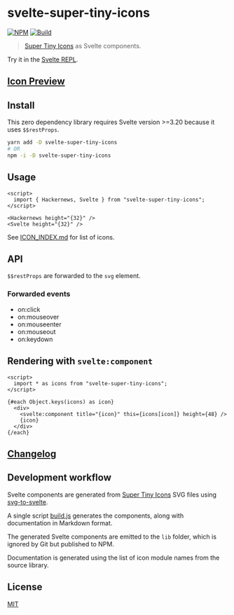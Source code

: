 # svelte-super-tiny-icons

[![NPM][npm]][npm-url]
[![Build][build]][build-badge]

> [Super Tiny Icons](https://github.com/edent/SuperTinyIcons) as Svelte components.

Try it in the [Svelte REPL](https://svelte.dev/repl/8562c4d563724c85a7940a57499c5140?version=3.24.1).

## [Icon Preview](https://metonym.github.io/svelte-super-tiny-icons/)

## Install

This zero dependency library requires Svelte version >=3.20 because it uses `$$restProps`.

```sh
yarn add -D svelte-super-tiny-icons
# OR
npm -i -D svelte-super-tiny-icons
```

## Usage

```svelte
<script>
  import { Hackernews, Svelte } from "svelte-super-tiny-icons";
</script>

<Hackernews height="{32}" />
<Svelte height="{32}" />
```

See [ICON_INDEX.md](ICON_INDEX.md) for list of icons.

## API

`$$restProps` are forwarded to the `svg` element.

### Forwarded events

- on:click
- on:mouseover
- on:mouseenter
- on:mouseout
- on:keydown

## Rendering with `svelte:component`

```svelte
<script>
  import * as icons from "svelte-super-tiny-icons";
</script>

{#each Object.keys(icons) as icon}
  <div>
    <svelte:component title="{icon}" this={icons[icon]} height={48} />
    {icon}
  </div>
{/each}
```

## [Changelog](CHANGELOG.md)

## Development workflow

Svelte components are generated from [Super Tiny Icons](https://github.com/edent/SuperTinyIcons) SVG files using [svg-to-svelte](https://github.com/metonym/svg-to-svelte).

A single script [build.js](build.js) generates the components, along with documentation in Markdown format.

The generated Svelte components are emitted to the `lib` folder, which is ignored by Git but published to NPM.

Documentation is generated using the list of icon module names from the source library.

## License

[MIT](LICENSE)

[npm]: https://img.shields.io/npm/v/svelte-super-tiny-icons.svg?color=blue
[npm-url]: https://npmjs.com/package/svelte-super-tiny-icons
[build]: https://travis-ci.com/metonym/svelte-super-tiny-icons.svg?branch=master
[build-badge]: https://travis-ci.com/metonym/svelte-super-tiny-icons

